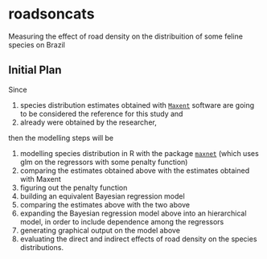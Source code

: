 # roadsoncats
Measuring the effect of road density on the distribuition of some feline species on Brazil

## Initial Plan
Since 

1. species distribution estimates obtained with [`Maxent`][maxent] software 
  are going to be considered the reference for this study and 
2. already were obtained by the researcher,

then the modelling steps will be

1. modelling species distribution in R with the package [`maxnet`][maxnet]
  (which uses glm on the regressors with some penalty function)
2. comparing the estimates obtained above with the estimates obtained with Maxent
3. figuring out the penalty function
4. building an equivalent Bayesian regression model
5. comparing the estimates above with the two above
6. expanding the Bayesian regression model above into an hierarchical model, 
  in order to include dependence among the regressors
7. generating graphical output on the model above
8. evaluating the direct and indirect effects of road density on the species distributions.

[maxent]: https://onlinelibrary.wiley.com/doi/pdf/10.1111/j.1600-0587.2013.07872.x
[maxnet]: https://cran.r-project.org/web/packages/maxnet/index.html
